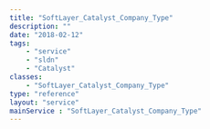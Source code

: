```yaml
---
title: "SoftLayer_Catalyst_Company_Type"
description: ""
date: "2018-02-12"
tags:
    - "service"
    - "sldn"
    - "Catalyst"
classes:
    - "SoftLayer_Catalyst_Company_Type"
type: "reference"
layout: "service"
mainService : "SoftLayer_Catalyst_Company_Type"
---
```

